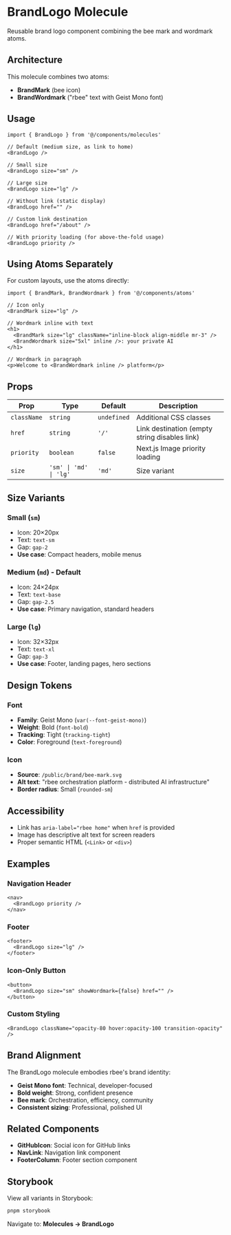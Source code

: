 # BrandLogo Molecule

Reusable brand logo component combining the bee mark and wordmark atoms.

## Architecture

This molecule combines two atoms:
- **BrandMark** (bee icon)
- **BrandWordmark** ("rbee" text with Geist Mono font)

## Usage

```tsx
import { BrandLogo } from '@/components/molecules'

// Default (medium size, as link to home)
<BrandLogo />

// Small size
<BrandLogo size="sm" />

// Large size
<BrandLogo size="lg" />

// Without link (static display)
<BrandLogo href="" />

// Custom link destination
<BrandLogo href="/about" />

// With priority loading (for above-the-fold usage)
<BrandLogo priority />
```

## Using Atoms Separately

For custom layouts, use the atoms directly:

```tsx
import { BrandMark, BrandWordmark } from '@/components/atoms'

// Icon only
<BrandMark size="lg" />

// Wordmark inline with text
<h1>
  <BrandMark size="lg" className="inline-block align-middle mr-3" />
  <BrandWordmark size="5xl" inline />: your private AI
</h1>

// Wordmark in paragraph
<p>Welcome to <BrandWordmark inline /> platform</p>
```

## Props

| Prop | Type | Default | Description |
|------|------|---------|-------------|
| `className` | `string` | `undefined` | Additional CSS classes |
| `href` | `string` | `'/'` | Link destination (empty string disables link) |
| `priority` | `boolean` | `false` | Next.js Image priority loading |
| `size` | `'sm' \| 'md' \| 'lg'` | `'md'` | Size variant |

## Size Variants

### Small (`sm`)
- Icon: 20×20px
- Text: `text-sm`
- Gap: `gap-2`
- **Use case**: Compact headers, mobile menus

### Medium (`md`) - Default
- Icon: 24×24px
- Text: `text-base`
- Gap: `gap-2.5`
- **Use case**: Primary navigation, standard headers

### Large (`lg`)
- Icon: 32×32px
- Text: `text-xl`
- Gap: `gap-3`
- **Use case**: Footer, landing pages, hero sections

## Design Tokens

### Font
- **Family**: Geist Mono (`var(--font-geist-mono)`)
- **Weight**: Bold (`font-bold`)
- **Tracking**: Tight (`tracking-tight`)
- **Color**: Foreground (`text-foreground`)

### Icon
- **Source**: `/public/brand/bee-mark.svg`
- **Alt text**: "rbee orchestration platform - distributed AI infrastructure"
- **Border radius**: Small (`rounded-sm`)

## Accessibility

- Link has `aria-label="rbee home"` when `href` is provided
- Image has descriptive alt text for screen readers
- Proper semantic HTML (`<Link>` or `<div>`)

## Examples

### Navigation Header
```tsx
<nav>
  <BrandLogo priority />
</nav>
```

### Footer
```tsx
<footer>
  <BrandLogo size="lg" />
</footer>
```

### Icon-Only Button
```tsx
<button>
  <BrandLogo size="sm" showWordmark={false} href="" />
</button>
```

### Custom Styling
```tsx
<BrandLogo className="opacity-80 hover:opacity-100 transition-opacity" />
```

## Brand Alignment

The BrandLogo molecule embodies rbee's brand identity:

- **Geist Mono font**: Technical, developer-focused
- **Bold weight**: Strong, confident presence
- **Bee mark**: Orchestration, efficiency, community
- **Consistent sizing**: Professional, polished UI

## Related Components

- **GitHubIcon**: Social icon for GitHub links
- **NavLink**: Navigation link component
- **FooterColumn**: Footer section component

## Storybook

View all variants in Storybook:
```bash
pnpm storybook
```

Navigate to: **Molecules → BrandLogo**

